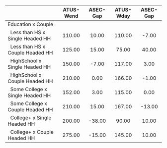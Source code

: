 
|                      |    ATUS-Wend |     ASEC-Gap |    ATUS-Wday |     ASEC-Gap |
| -------------------- | :----------: | :----------: | :----------: | :----------: |
| Education x Couple   |              |              |              |              |
| &nbsp;&nbsp;Less than HS x Single Headed HH |       110.00 |        10.00 |       110.00 |        -7.00 |
| &nbsp;&nbsp;Less than HS x Couple Headed HH |       125.00 |        15.00 |        75.00 |        40.00 |
| &nbsp;&nbsp;HighSchool x Single Headed HH |       150.00 |        -7.00 |       117.00 |         3.00 |
| &nbsp;&nbsp;HighSchool x Couple Headed HH |       210.00 |         0.00 |       166.00 |        -1.00 |
| &nbsp;&nbsp;Some College x Single Headed HH |       152.00 |         3.00 |       115.00 |         0.00 |
| &nbsp;&nbsp;Some College x Couple Headed HH |       210.00 |        15.00 |       167.00 |       -13.00 |
| &nbsp;&nbsp;College+ x Single Headed HH |       200.00 |       -38.00 |        90.00 |        10.00 |
| &nbsp;&nbsp;College+ x Couple Headed HH |       275.00 |       -15.00 |       145.00 |        10.00 |

